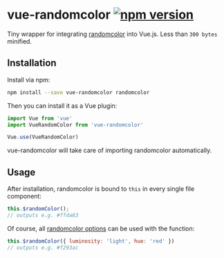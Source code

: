 # vue-randomcolor [![npm version](http://img.shields.io/npm/v/vue-randomcolor.svg)](https://npmjs.org/package/vue-randomcolor)

Tiny wrapper for integrating [randomcolor](https://github.com/davidmerfield/randomColor) into Vue.js. Less than `300 bytes` minified.

## Installation

Install via npm:

```sh
npm install --save vue-randomcolor randomcolor
```

Then you can install it as a Vue plugin:

```js
import Vue from 'vue'
import VueRandomColor from 'vue-randomcolor'

Vue.use(VueRandomColor)
```

vue-randomcolor will take care of importing randomcolor automatically.

## Usage

After installation, randomcolor is bound to `this` in every single file component:

```js
this.$randomColor();
// outputs e.g. #ffda63
```

Of course, all [randomcolor options](https://github.com/davidmerfield/randomColor#options) can be used with the function:

```js
this.$randomColor({ luminosity: 'light', hue: 'red' })
// outputs e.g. #f293ac
```
